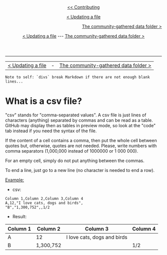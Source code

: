 <header>
  
  [<< Contributing](../CONTRIBUTING.md)<br>
  
[< Updating a file](updating-a-file.md)

<div align="right">
  
  [The community-gathered data folder >](community-gathered-data.md)
  
</div>

<div align="center">
  
  [< Updating a file](updating-a-file.md) --- [The community-gathered data folder >](community-gathered-data.md)
  
</div>
</header>
<hr>

  ||||
|-|-------------------------------------|-|
|[< Updating a file](updating-a-file.md)|                    -                 |[The community-gathered data folder >](community-gathered-data.md)|

```Note to self: `divs` break Markdown if there are not enough blank lines...```

# What is a csv file?

"csv" stands for "comma-separated values". A csv file is just lines of characters (anything) separated by commas and can be read as a table. GitHub may display then as tables in preview mode, so look at the "code" tab instead if you need the syntax of the file.<br>

If the content of a cell contains a comma, then put the whole cell between quotes but, otherwise, quotes are not needed. Please, write numbers with comma separators (1,000,000 instead of 1000000 or 1 000 000).<br>

For an empty cell, simply do not put anything between the commas.<br>

To end a line, just go to a new line (no character is needed to end a row).

<u>Example:</u>

* csv:
```
Column 1,Column 2,Column 3,Column 4
A,12,"I love cats, dogs and birds",
"B","1,300,752",,1/2
```
* Result:

|Column 1|Column 2|Column 3|Column 4|
|-|-|-|-|
|A|12|I love cats, dogs and birds||
|B|1,300,752||1/2|
